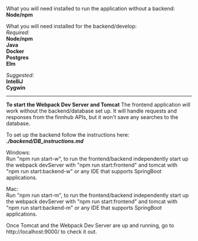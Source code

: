 What you will need installed to run the application without a backend:\
**Node/npm**

What you will need installed for the backend/develop:\
_Required:_\
**Node/npm**\
**Java**\
**Docker**\
**Postgres**\
**Elm**

_Suggested:_\
**IntelliJ**\
**Cygwin**

-------------------------------------------------------------------------------------------------------------------
**To start the Webpack Dev Server and Tomcat**
The frontend application will work without the backend/database set up. It will handle requests and responses from the finnhub APIs, but it won't save any searches to the database.

To set up the backend follow the instructions here: **_./backend/DB_instructions.md_**

Windows:\
Run "npm run start-w", to run the frontend/backend independently start up the webpack devServer with "npm run start:frontend" and tomcat with "npm run start:backend-w" or any IDE that supports SpringBoot applications.  

Mac:\
Run "npm run start-m", to run the frontend/backend independently start up the webpack devServer with "npm run start:frontend" and tomcat with "npm run start:backend-m" or any IDE that supports SpringBoot applications.  

Once Tomcat and the Webpack Dev Server are up and running, go to http://localhost:9000/ to check it out.